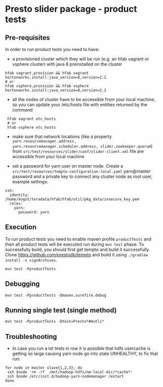 # Presto slider package - product tests


## Pre-requisites

In order to run product tests you need to have: 

 * a provisioned cluster which they will be run (e.g. an hfab vagrant or vsphere cluster) with java 8 preinstalled on the cluster
 
```
hfab vagrant.provision && hfab vagrant hortonworks.install:java_version=8,version=2.2
# or
hfab vsphere.provision && hfab vsphere hortonworks.install:java_version=8,version=2.2
```

 * all the nodes of cluster have to be accessible from your local machine, so you can update your /etc/hosts file with entities returned by the command

```
 hfab vagrant etc_hosts
 # or
 hfab vsphere etc_hosts
```

 * make sure that network locations (like a property ```yarn.resourcemanager.address, yarn.resourcemanager.scheduler.address, slider.zookeeper.quorum```) from ```src/test/resources/slider/conf/slider-client.xml``` file are accessible from your local machine

 * set a password for yarn user on master node. Create a ```src/test/resources/tempto-configuration-local.yaml``` yarn@master password and a private key to connect any cluster node as root user, example settings:

```
ssh:
  identity: /home/kogut/teradata/hfab/hfab/util/pkg_data/insecure_key.pem
  roles:
    yarn:
      password: yarn
```

## Execution

To run product tests you need to enable maven profile ```productTests``` and then all product tests will be executed run during ```mvn test``` phase. To successfully build, you should first get tempto and build it successfully. Clone https://github.com/prestodb/tempto and build it using ```./gradlew install -x signArchives```.

```
mvn test -PproductTests
```

## Debugging

```
mvn test -PproductTests -Dmaven.surefire.debug
```

## Running single test (single method)

```
mvn test -PproductTests -Dtest=Presto*#mutli*
```

## Troubleshooting 

 * In case you run a lot tests in row it is possible that hdfs usercache is getting so large causing yarn node go into state UNHEALTHY, to fix that run:

```
for node in master slave{1,2,3}; do
 ssh $node 'rm -rf  /mnt/hadoop-hdfs/nm-local-dir/*cache*'
 ssh $node /etc/init.d/hadoop-yarn-nodemanager restart
done
```
